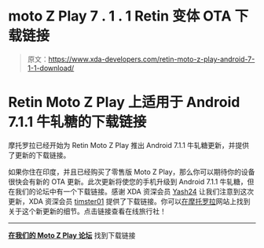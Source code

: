 # moto Z Play 7 . 1 . 1 Retin 变体 OTA 下载链接

> 原文：<https://www.xda-developers.com/retin-moto-z-play-android-7-1-1-download/>

# Retin Moto Z Play 上适用于 Android 7.1.1 牛轧糖的下载链接

摩托罗拉已经开始为 Retin Moto Z Play 推出 Android 7.1.1 牛轧糖更新，并提供了更新的下载链接。

如果你住在印度，并且已经购买了零售版 Moto Z Play，那么你可以期待你的设备很快会有新的 OTA 更新。此次更新将使您的手机升级到 Android 7.1.1 牛轧糖，但在我们的论坛中有一个下载链接。感谢 XDA 资深会员 [Yash24](https://forum.xda-developers.com/member.php?u=6352375) 让我们注意到这次更新，XDA 资深会员 [timster01](https://forum.xda-developers.com/member.php?u=8058776) 提供了下载链接。你可以[在](https://motorola-global-en-aus.custhelp.com/app/answers/detail/a_id/121072)[摩托罗拉](https://www.xda-developers.com/opinion-motorola-would-benefit-from-a-cleaner-release-strategy-wider-availability/)网站上找到关于这个新更新的细节。点击链接查看在线旅行社！

* * *

[**在我们的 Moto Z Play 论坛**](https://forum.xda-developers.com/moto-z-play/how-to/update-arrived-retin-indian-users-check-t3650923) 找到下载链接